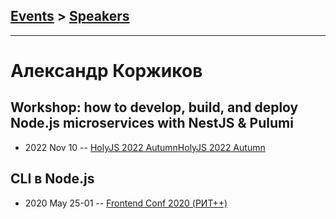 ## [Events](../README.md) > [Speakers](../speakers.md)
---

# Александр Коржиков

## Workshop: how to develop, build, and deploy Node.js microservices with NestJS &amp; Pulumi
- 2022 Nov 10 -- [HolyJS 2022 Autumn](https://www.youtube.com/watch?v=aQ5ycXwDepU,https://www.youtube.com/watch?v=3oSt-evzV1c)[HolyJS 2022 Autumn](https://www.youtube.com/watch?v=aQ5ycXwDepU,https://www.youtube.com/watch?v=3oSt-evzV1c)    
## CLI в Node.js
- 2020 May 25-01 -- [Frontend Conf 2020 (РИТ++)](https://www.youtube.com/watch?v=Fiv1pr_vbjk)    
